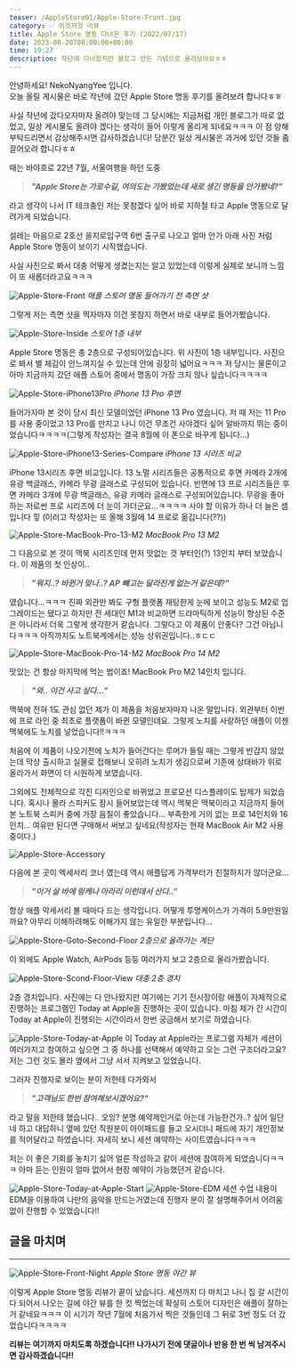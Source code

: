 ```yaml
---
teaser: /AppleStore01/Apple-Store-Front.jpg
category: ✅ 이것저것 리뷰
title: Apple Store 명동 다녀온 후기 (2022/07/17)
date: 2023-08-20T00:00:00+00:00
time: 19:27
description: 작년에 다녀왔지만 블로그 만든 기념으로 올려보아요ㅎㅎ
---
```


안녕하세요! NekoNyangYee 입니다. <br />
오늘 올릴 게시물은 바로 작년에 갔던 Apple Store 명동 후기를 올려보려 합니다ㅎㅎ <br />

사실 작년에 갔다오자마자 올려야 맞는데 그 당시에는 지금처럼 개인 블로그가 따로 없었고, 일상 게시물도 올려야 겠다는 생각이 들어 이렇게 올리게 되네요ㅋㅋㅋ 이 점 양해 부탁드리면서 감상해주시면 감사하겠습니다! 당분간 일상 게시물은 과거에 있던 것들 좀 끌어오려 합니다ㅎㅎ

때는 바야흐로 22년 7월, 서울여행을 하던 도중

> _**"Apple Store는 가로수길, 여의도는 가봤었는데 새로 생긴 명동을 안가봤네?"**_

라고 생각이 나서 IT 테크충인 저는 못참겠다 싶어 바로 지하철 타고 Apple 명동으로 달려가게 되었습니다.

설레는 마음으로 2호선 을지로입구역 6번 출구로 나오고 얼마 안가 아래 사진 처럼 Apple Store 명동이 보이기 시작했습니다.

사실 사진으로 봐서 대충 어떻게 생겼는지는 알고 있었는데 이렇게 실제로 보니까 느낌이 또 새롭더라고요ㅋㅋㅋ

![Apple-Store-Front](/AppleStore01/Apple-Store-Front.jpg)
_애플 스토어 명동 들어가기 전 측면 샷_

그렇게 저는 측면 샷을 찍자마자 이건 못참지 하면서 바로 내부로 들어가봤습니다.

![Apple-Store-Inside](/AppleStore01/Apple-Store-Inside.jpg)
_스토어 1층 내부_

Apple Store 명동은 총 2층으로 구성되어있습니다. 위 사진이 1층 내부입니다. 사진으로 봐서 별 체감이 안느껴지실 수 있는데 안에 굉장히 넓어요ㅋㅋㅋ 저 당시는 물론이고 아마 지금까지 갔던 애플 스토어 중에서 명동이 가장 크지 않나 싶습니다ㅋㅋㅋㅋ

![Apple-Store-iPhone13Pro](/AppleStore01/Apple-Store-iPhone13Pro.jpg)
_iPhone 13 Pro 후면_

들어가자마 본 것이 당시 최신 모델이었던 iPhone 13 Pro 였습니다. 저 때 저는 11 Pro를 사용 중이었고 13 Pro를 만지고 나니 이건 무조건 사야겠다 싶어 알바까지 뛰는 중이었습니다ㅋㅋㅋㅋ(그렇게 작성자는 결국 8월에 이 폰으로 바꾸게 됩니다...)

![Apple-Store-iPhone13-Series-Compare](/AppleStore01/Apple-Store-iPhone-Compare.jpg)
_iPhone 13 시리즈 비교_

iPhone 13시리즈 후면 비교입니다. 13 노멀 시리즈들은 공통적으로 후면 카메라 2개에 유광 백글래스, 카메라 무광 글래스로 구성되어 있습니다. 반면에 13 프로 시리즈들은 후면 카메라 3개에 무광 백글래스, 유광 카메라 글래스로 구성되어있습니다. 무광을 좋아하는 저로썬 프로 시리즈에 더 눈이 가더군요...ㅋㅋㅋㅋ 사야 할 이유가 하나 더 늘은 셈입니다 힣 (이러고 작성자는 또 올해 3월에 14 프로로 옮깁니다(??))

![Apple-Store-MacBook-Pro-13-M2](/AppleStore01/Apple-Store-MacBook-Pro-13.jpg)
_MacBook Pro 13 M2_

그 다음으로 본 것이 맥북 시리즈인데 먼저 맛없는 것 부터인(?) 13인치 부터 보았습니다. 이 제품의 첫 인상이..

> _**"뭐지..? 바뀐거 맞나..? AP 뺴고는 달라진게 없는거 같은데?"**_

였습니다...ㅋㅋㅋ 진짜 외관만 봐도 구형 플랫폼 재탕한게 눈에 보이고 성능도 M2로 업그레이드는 됐다고 하지만 전 세대인 M1과 비교하면 드라마틱하게 성능이 향상된 수준은 아니라서 더욱 그렇게 생각한거 같습니다. 그렇다고 이 제품이 안좋다? 그건 아닙니다ㅋㅋㅋ 아직까지도 노트북계에서는 성능 상위권입니다..ㅎㄷㄷ

![Apple-Store-MacBook-Pro-14-M2](/AppleStore01/Apple-Store-MacBook-Pro.jpg)
_MacBook Pro 14 M2_

맛있는 건 항상 마지막에 먹는 법이죠! MacBook Pro M2 14인치 입니다.

> _**"와.. 이건 사고 싶다..."**_

맥북에 전혀 1도 관심 없던 제가 이 제품을 처음보자마자 나온 말입니다. 외관부터 이번에 프로 라인 중 최초로 플랫폼이 바뀐 모델인데요. 그렇게 노치를 사랑하던 애플이 이젠 맥북에도 노치를 넣었습니다!!ㅋㅋㅋ

처음에 이 제품이 나오기전에 노치가 들어간다는 루머가 들릴 때는 그렇게 반갑지 않았는데 막상 출시하고 실물로 접해보니 오히려 노치가 생김으로써 기존에 상태바가 위로 올라가서 화면이 더 시원하게 보였습니다.

그외에도 전체적으로 각진 디자인으로 바뀌었고 프로모션 디스플레이도 탑제가 되었습니다. 혹시나 몰라 스피커도 잠시 들어보았는데 역시 맥북은 맥북이라고 지금까지 들어본 노트북 스피커 중에 가장 음질이 좋았습니다... 부족한게 거의 없는 프로 14인치와 16인치... 여유만 된다면 구매해서 써보고 싶네요(작성자는 현재 MacBook Air M2 사용 중이다.)

![Apple-Store-Accessory](/AppleStore01/Apple-Store-Accessory.jpg)

다음에 본 곳이 엑세서리 코너 였는데 역시 애플답게 가격부터가 친절하지가 않더군요...

> _**"이거 살 바에 링케나 아라리 이런데서 산다.."**_

항상 애플 악세서리 볼 때마다 드는 생각입니다. 어떻게 투명케이스가 가격이 5.9만원일까요? 아무리 이해하려해도 이해가지 않는 유일한 부분입니다...

![Apple-Store-Goto-Second-Floor](/AppleStore01/Apple-Store-Goto-Second-Floor.jpg)
_2층으로 올라가는 계단_

이 외에도 Apple Watch, AirPods 등등 여러가지 보고 2층으로 올라가봤습니다.

![Apple-Store-Scond-Floor-View](/AppleStore01/Apple-Store-Scond-Floor-View.jpg)
_대충 2층 경치_

2층 경치입니다. 사진에는 다 안나왔지만 여기에는 기기 전시장이랑 애플이 자체적으로 진행하는 프로그램인 Today at Apple을 진행하는 곳이 있습니다. 마침 제가 간 시간이 Today at Apple이 진행되는 시간이라서 한번 궁금해서 보기로 하였습니다.

![Apple-Store-Today-at-Apple](/AppleStore01/Apple-Store-Today-at-Apple.jpg)
이 Today at Apple라는 프로그램 자체가 세션이 여러가지고 참여하고 싶으면 그 중 하나를 선택해서 예약하고 오는 그런 구조더라고요? 저는 그런 것도 몰라 옆에서 그냥 서서 지켜보고 있었습니다.

그러자 진행자로 보이는 분이 저한테 다가와서

> _**"고객님도 한번 참여해보시겠어요?"**_

라고 말을 저한테 했습니다.. 오잉? 분명 예약제인거로 아는데 가능한건가..? 싶어 일단 네 하고 대답하니 옆에 있던 직원분이 아이패드를 들고 오시더니 패드에 자기 개인정보를 적어달라고 하였습니다. 자세히 보니 세션 예약하는 사이트였습니다ㅋㅋㅋ

저는 이 좋은 기회를 놓치기 싫어 얼른 작성하고 같이 세션에 참여하게 되었습니다ㅋㅋㅋ 아마 듣는 인원이 얼마 없어서 현장 예약이 가능했던거 같습니다.

![Apple-Store-Today-at-Apple-Start](/AppleStore01/Apple-Store-Today-at-Apple-Start.jpg)
![Apple-Store-EDM](/AppleStore01/Apple-Store-EDM.jpg)
세션 수업 내용이 EDM을 이용하여 나만의 음악을 만드는거였는데 진행자 분이 잘 설명해주어서 어려움 없이 잔행할 수 있었습니다!!

## 글을 마치며

---

![Apple-Store-Front-Night](/AppleStore01/Apple-Store-Front-Night.jpg)
_Apple Store 명동 야간 뷰_

이렇게 Apple Store 명동 리뷰가 끝이 났습니다. 세션까지 다 마치고 나니 집 갈 시간이 다 되어서 나오는 길에 야간 뷰를 한 컷 찍었는데 확실히 스토어 디자인은 애플이 잘하는거 같네요ㅋㅋㅋ 이 시기가 작년 7월에 처음가서 찍은 것들인데 그 뒤로 3번 정도 더 갔었습니다ㅋㅋㅋㅋ

**리뷰는 여기까지 마치도록 하겠습니다!! 나가시기 전에 댓글이나 반응 한 번 씩 남겨주시면 감사하겠습니다!!**
